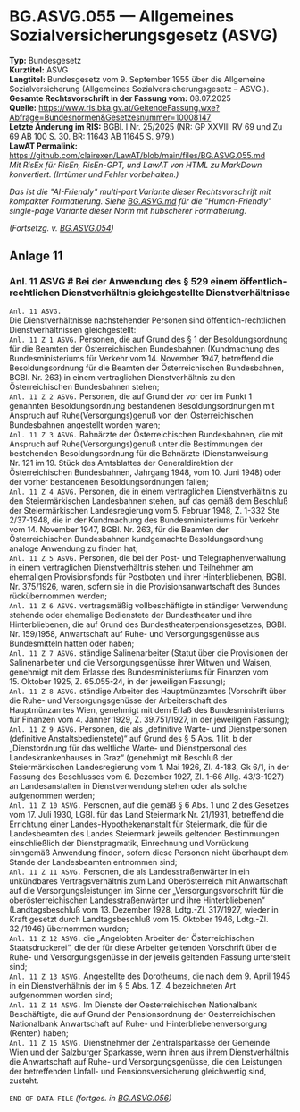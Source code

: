 # BG.ASVG.055 — Allgemeines Sozialversicherungsgesetz (ASVG)
**Typ:** Bundesgesetz  
**Kurztitel:** ASVG  
**Langtitel:** Bundesgesetz vom 9. September 1955 über die Allgemeine Sozialversicherung (Allgemeines Sozialversicherungsgesetz – ASVG.).  
**Gesamte Rechtsvorschrift in der Fassung vom:** 08.07.2025  
**Quelle:** https://www.ris.bka.gv.at/GeltendeFassung.wxe?Abfrage=Bundesnormen&Gesetzesnummer=10008147  
**Letzte Änderung im RIS:** BGBl. I Nr. 25/2025 (NR: GP XXVIII RV 69 und Zu 69 AB 100 S. 30. BR: 11643 AB 11645 S. 979.)  
**LawAT Permalink:** https://github.com/clairexen/LawAT/blob/main/files/BG.ASVG.055.md  
*Mit RisEx für RisEn, RisEn-GPT, und LawAT von HTML zu MarkDown konvertiert. (Irrtümer und Fehler vorbehalten.)*

*Das ist die "AI-Friendly" multi-part Variante dieser Rechtsvorschrift mit kompakter Formatierung. Siehe [BG.ASVG.md](BG.ASVG.md) für die "Human-Friendly" single-page Variante dieser Norm mit hübscherer Formatierung.*

*(Fortsetzg. v. [BG.ASVG.054](BG.ASVG.054.md))*

## Anlage 11

### Anl. 11 ASVG # Bei der Anwendung des § 529 einem öffentlich-rechtlichen Dienstverhältnis gleichgestellte Dienstverhältnisse

`Anl. 11 ASVG.`  
Die Dienstverhältnisse nachstehender Personen sind öffentlich-rechtlichen Dienstverhältnissen gleichgestellt:  
`Anl. 11 Z 1 ASVG.`
Personen, die auf Grund des § 1 der Besoldungsordnung für die Beamten der Österreichischen Bundesbahnen (Kundmachung des Bundesministeriums für Verkehr vom 14. November 1947, betreffend die Besoldungsordnung für die Beamten der Österreichischen Bundesbahnen, BGBl. Nr. 263) in einem vertraglichen Dienstverhältnis zu den Österreichischen Bundesbahnen stehen;  
`Anl. 11 Z 2 ASVG.`
Personen, die auf Grund der vor der im Punkt 1 genannten Besoldungsordnung bestandenen Besoldungsordnungen mit Anspruch auf Ruhe(Versorgungs)genuß von den Österreichischen Bundesbahnen angestellt worden waren;  
`Anl. 11 Z 3 ASVG.`
Bahnärzte der Österreichischen Bundesbahnen, die mit Anspruch auf Ruhe(Versorgungs)genuß unter die Bestimmungen der bestehenden Besoldungsordnung für die Bahnärzte (Dienstanweisung Nr. 121 im 19. Stück des Amtsblattes der Generaldirektion der Österreichischen Bundesbahnen, Jahrgang 1948, vom 10. Juni 1948) oder der vorher bestandenen Besoldungsordnungen fallen;  
`Anl. 11 Z 4 ASVG.`
Personen, die in einem vertraglichen Dienstverhältnis zu den Steiermärkischen Landesbahnen stehen, auf das gemäß dem Beschluß der Steiermärkischen Landesregierung vom 5. Februar 1948, Z. 1-332 Ste 2/37-1948, die in der Kundmachung des Bundesministeriums für Verkehr vom 14. November 1947, BGBl. Nr. 263, für die Beamten der Österreichischen Bundesbahnen kundgemachte Besoldungsordnung analoge Anwendung zu finden hat;  
`Anl. 11 Z 5 ASVG.`
Personen, die bei der Post- und Telegraphenverwaltung in einem vertraglichen Dienstverhältnis stehen und Teilnehmer am ehemaligen Provisionsfonds für Postboten und ihrer Hinterbliebenen, BGBl. Nr. 375/1926, waren, sofern sie in die Provisionsanwartschaft des Bundes rückübernommen werden;  
`Anl. 11 Z 6 ASVG.`
vertragsmäßig vollbeschäftigte in ständiger Verwendung stehende oder ehemalige Bedienstete der Bundestheater und ihre Hinterbliebenen, die auf Grund des Bundestheaterpensionsgesetzes, BGBl. Nr. 159/1958, Anwartschaft auf Ruhe- und Versorgungsgenüsse aus Bundesmitteln hatten oder haben;  
`Anl. 11 Z 7 ASVG.`
ständige Salinenarbeiter (Statut über die Provisionen der Salinenarbeiter und die Versorgungsgenüsse ihrer Witwen und Waisen, genehmigt mit dem Erlasse des Bundesministeriums für Finanzen vom 15. Oktober 1925, Z. 65.055-24, in der jeweiligen Fassung);  
`Anl. 11 Z 8 ASVG.`
ständige Arbeiter des Hauptmünzamtes (Vorschrift über die Ruhe- und Versorgungsgenüsse der Arbeiterschaft des Hauptmünzamtes Wien, genehmigt mit dem Erlaß des Bundesministeriums für Finanzen vom 4. Jänner 1929, Z. 39.751/1927, in der jeweiligen Fassung);  
`Anl. 11 Z 9 ASVG.`
Personen, die als „definitive Warte- und Dienstpersonen (definitive Anstaltsbedienstete)“ auf Grund des § 5 Abs. 1 lit. b der „Dienstordnung für das weltliche Warte- und Dienstpersonal des Landeskrankenhauses in Graz“ (genehmigt mit Beschluß der Steiermärkischen Landesregierung vom 1. Mai 1926, Zl. 4-183, Gk 6/1, in der Fassung des Beschlusses vom 6. Dezember 1927, Zl. 1-66 Allg. 43/3-1927) an Landesanstalten in Dienstverwendung stehen oder als solche aufgenommen werden;  
`Anl. 11 Z 10 ASVG.`
Personen, auf die gemäß § 6 Abs. 1 und 2 des Gesetzes vom 17. Juli 1930, LGBl. für das Land Steiermark Nr. 21/1931, betreffend die Errichtung einer Landes-Hypothekenanstalt für Steiermark, die für die Landesbeamten des Landes Steiermark jeweils geltenden Bestimmungen einschließlich der Dienstpragmatik, Einrechnung und Vorrückung sinngemäß Anwendung finden, sofern diese Personen nicht überhaupt dem Stande der Landesbeamten entnommen sind;  
`Anl. 11 Z 11 ASVG.`
Personen, die als Landesstraßenwärter in ein unkündbares Vertragsverhältnis zum Land Oberösterreich mit Anwartschaft auf die Versorgungsleistungen im Sinne der „Versorgungsvorschrift für die oberösterreichischen Landesstraßenwärter und ihre Hinterbliebenen“ (Landtagsbeschluß vom 13. Dezember 1928, Ldtg.-Zl. 317/1927, wieder in Kraft gesetzt durch Landtagsbeschluß vom 15. Oktober 1946, Ldtg.-Zl. 32 /1946) übernommen wurden;  
`Anl. 11 Z 12 ASVG.`
die „Angelobten Arbeiter der Österreichischen Staatsdruckerei“, die der für diese Arbeiter geltenden Vorschrift über die Ruhe- und Versorgungsgenüsse in der jeweils geltenden Fassung unterstellt sind;  
`Anl. 11 Z 13 ASVG.`
Angestellte des Dorotheums, die nach dem 9. April 1945 in ein Dienstverhältnis der im § 5 Abs. 1 Z. 4 bezeichneten Art aufgenommen worden sind;  
`Anl. 11 Z 14 ASVG.`
Im Dienste der Oesterreichischen Nationalbank Beschäftigte, die auf Grund der Pensionsordnung der Oesterreichischen Nationalbank Anwartschaft auf Ruhe- und Hinterbliebenenversorgung (Renten) haben;  
`Anl. 11 Z 15 ASVG.`
Dienstnehmer der Zentralsparkasse der Gemeinde Wien und der Salzburger Sparkasse, wenn ihnen aus ihrem Dienstverhältnis die Anwartschaft auf Ruhe- und Versorgungsgenüsse, die den Leistungen der betreffenden Unfall- und Pensionsversicherung gleichwertig sind, zusteht.

`END-OF-DATA-FILE` *(fortges. in [BG.ASVG.056](BG.ASVG.056.md))*
